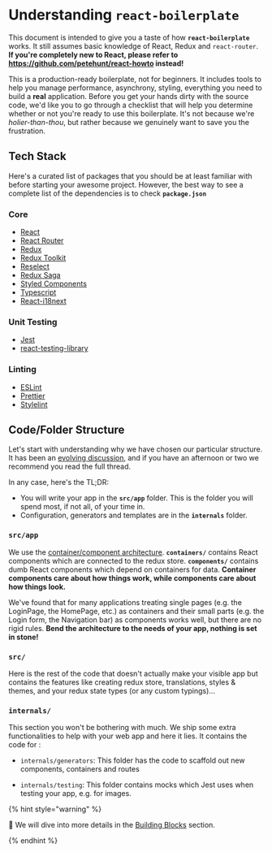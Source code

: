 # Understanding `react-boilerplate`

This document is intended to give you a taste of how **`react-boilerplate`** works. It still assumes basic knowledge of React, Redux and `react-router`. **If you're completely new to React, please refer to https://github.com/petehunt/react-howto instead!**

This is a production-ready boilerplate, not for beginners. It includes tools to help you manage performance, asynchrony, styling, everything you need to build a **real** application. Before you get your hands dirty with the source code, we'd like you to go through a checklist that will help you determine whether or not you're ready to use this boilerplate. It's not because we're _holier-than-thou_, but rather because we genuinely want to save you the frustration.

## Tech Stack

Here's a curated list of packages that you should be at least familiar with before starting your awesome project. However, the best way to see a complete list of the dependencies is to check **`package.json`**

### Core

- [React](https://facebook.github.io/react/)
- [React Router](https://github.com/ReactTraining/react-router)
- [Redux](http://redux.js.org/)
- [Redux Toolkit](https://redux-toolkit.js.org/)
- [Reselect](https://github.com/reactjs/reselect)
- [Redux Saga](https://redux-saga.github.io/redux-saga/)
- [Styled Components](https://github.com/styled-components/styled-components)
- [Typescript](https://github.com/microsoft/TypeScript)
- [React-i18next](https://github.com/i18next/react-i18next)

### Unit Testing

- [Jest](http://facebook.github.io/jest/)
- [react-testing-library](https://github.com/testing-library/react-testing-library)

### Linting

- [ESLint](http://eslint.org/)
- [Prettier](https://prettier.io/)
- [Stylelint](https://stylelint.io/)

[create-react-app]: https://github.com/facebook/create-react-app
[react-boilerplate]: https://github.com/react-boilerplate/react-boilerplate

## Code/Folder Structure

Let's start with understanding why we have chosen our particular structure. It has been an [evolving discussion](https://github.com/react-boilerplate/react-boilerplate/issues/27), and if you have an afternoon or two we recommend you read the full thread.

In any case, here's the TL;DR:

- You will write your app in the **`src/app`** folder. This is the folder you will spend most, if not all, of your time in.
- Configuration, generators and templates are in the **`internals`** folder.

### `src/app`

We use the [container/component architecture](https://medium.com/@dan_abramov/smart-and-dumb-components-7ca2f9a7c7d0#.4rmjqneiw). **`containers/`** contains React components which are connected to the redux store. **`components/`** contains dumb React components which depend on containers for data. **Container components care about how things work, while components care about how things look.**

We've found that for many applications treating single pages (e.g. the LoginPage, the HomePage, etc.) as containers and their small parts (e.g. the Login form, the Navigation bar) as components works well, but there are no rigid rules. **Bend the architecture to the needs of your app, nothing is set in stone!**

### `src/`

Here is the rest of the code that doesn't actually make your visible app but contains the features like creating redux store, translations, styles & themes, and your redux state types (or any custom typings)...

### `internals/`

This section you won't be bothering with much. We ship some extra functionalities to help with your web app and here it lies. It contains the code for :

- `internals/generators`: This folder has the code to scaffold out new components, containers and routes

- `internals/testing`: This folder contains mocks which Jest uses when testing your app, e.g. for images.

{% hint style="warning" %}

👀 We will dive into more details in the [Building Blocks](building-blocks/overview) section.

{% endhint %}

[create-react-app]: https://github.com/facebook/create-react-app
[react-boilerplate]: https://github.com/react-boilerplate/react-boilerplate
